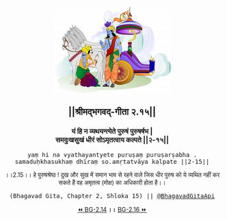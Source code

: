 <center><img src="../../asset/BG.png" alt="#API #bhagavadgitaapi #slok #nodejs #js #api #gitaapi #krishna #hinduism #vedic #ISKCON #shreemadbhagavadgita #technology"/>
<h2>||श्रीमद्‍भगवद्‍-गीता २.१५||</h2>
<h3>यं हि न व्यथयन्त्येते पुरुषं पुरुषर्षभ |<br/>समदुःखसुखं धीरं सोऽमृतत्वाय कल्पते ||२-१५||</h3>
<pre>yaṃ hi na vyathayantyete puruṣaṃ puruṣarṣabha .<br/>samaduḥkhasukhaṃ dhīraṃ so.amṛtatvāya kalpate ||2-15||</pre>
<p>।।2.15।। हे पुरुषश्रेष्ठ ! दुख और सुख में समान भाव से रहने वाले जिस धीर पुरुष को ये व्यथित नहीं कर सकते हैं वह अमृतत्व (मोक्ष) का अधिकारी होता है।।</p>
<pre>(Bhagavad Gita, Chapter 2, Shloka 15) || <a href="https://twitter.com/bhagavadgitaapi">@BhagavadGitaApi</a></pre><a href="../../2/14">⏪  BG-2.14</a><b>        ।।        </b><a href="../../2/16">BG-2.16  ⏩</a></center></center>